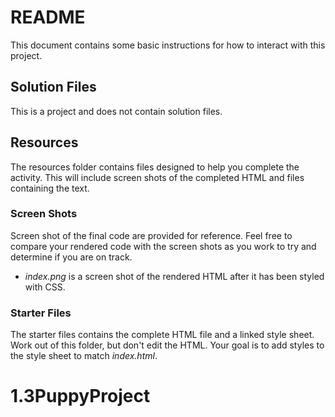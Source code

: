 # README

This document contains some basic instructions for how to interact with this project.

## Solution Files

This is a project and does not contain solution files.

## Resources

The resources folder contains files designed to help you complete the activity. This will include screen shots of the completed HTML and files containing the text.

### Screen Shots

Screen shot of the final code are provided for reference. Feel free to compare your rendered code with the screen shots as you work to try and determine if you are on track.

- *index.png* is a screen shot of the rendered HTML after it has been styled with CSS.

### Starter Files

The starter files contains the complete HTML file and a linked style sheet. Work out of this folder, but don't edit the HTML. Your goal is to add styles to the style sheet to match *index.html*.





# 1.3PuppyProject
